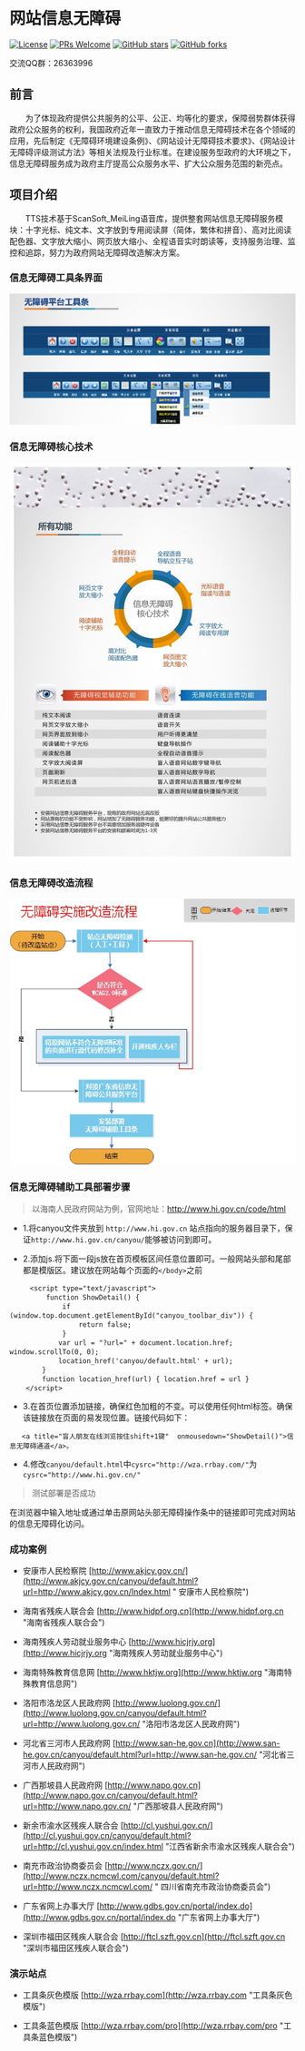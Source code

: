 ﻿# 网站信息无障碍
[![License](https://img.shields.io/badge/license-MIT-blue.svg)](LICENSE)
[![PRs Welcome](https://img.shields.io/badge/PRs-welcome-brightgreen.svg)](https://github.com/gemgin/AmblyopiaTool/pulls)
[![GitHub stars](https://img.shields.io/github/stars/gemgin/AmblyopiaTool.svg?style=social&label=Stars)](https://github.com/gemgin/AmblyopiaTool)
[![GitHub forks](https://img.shields.io/github/forks/gemgin/AmblyopiaTool.svg?style=social&label=Fork)](https://github.com/gemgin/AmblyopiaTool)

交流QQ群：26363996

## 前言

　　为了体现政府提供公共服务的公平、公正、均等化的要求，保障弱势群体获得政府公众服务的权利，我国政府近年一直致力于推动信息无障碍技术在各个领域的应用，先后制定《无障碍环境建设条例》、《网站设计无障碍技术要求》、《网站设计无障碍评级测试方法》等相关法规及行业标准。在建设服务型政府的大环境之下，信息无障碍服务成为政府主厅提高公众服务水平、扩大公众服务范围的新亮点。

## 项目介绍

　　TTS技术基于ScanSoft_MeiLing语音库，提供整套网站信息无障碍服务模块：十字光标、纯文本、文字放到专用阅读屏（简体，繁体和拼音）、高对比阅读配色器、文字放大缩小、网页放大缩小、全程语音实时朗读等，支持服务治理、监控和追踪，努力为政府网站无障碍改造解决方案。

### 信息无障碍工具条界面
![信息无障碍工具条界面](doc/%E6%97%A0%E9%9A%9C%E7%A2%8D%E5%B7%A5%E5%85%B7%E6%9D%A1%E7%95%8C%E9%9D%A2.png)

### 信息无障碍核心技术
![信息无障碍核心技术](doc/%E4%BF%A1%E6%81%AF%E6%97%A0%E9%9A%9C%E7%A2%8D%E6%A0%B8%E5%BF%83%E6%8A%80%E6%9C%AF.jpg)

### 信息无障碍改造流程
![信息无障碍改造流程](doc/%E6%97%A0%E9%9A%9C%E7%A2%8D%E6%9C%8D%E5%8A%A1%E6%B5%81%E7%A8%8B.jpg)

### 信息无障碍辅助工具部署步骤

> 以海南人民政府网站为例，官网地址：http://www.hi.gov.cn/code/html

- 1.将canyou文件夹放到 ```http://www.hi.gov.cn``` 站点指向的服务器目录下，保证```http://www.hi.gov.cn/canyou/```能够被访问到即可。

- 2.添加js.将下面一段js放在首页模板区间任意位置即可。一般网站头部和尾部都是模版区。建议放在网站每个页面的```</body>```之前
```
     <script type="text/javascript">
         function ShowDetail() {
             if (window.top.document.getElementById("canyou_toolbar_div")) {
                 return false;
             }
            var url = "?url=" + document.location.href; window.scrollTo(0, 0);
            location_href('canyou/default.html' + url);
        }
        function location_href(url) { location.href = url }
    </script>
```
- 3.在首页位置添加链接，确保红色加粗的不变。可以使用任何html标签。确保该链接放在页面的易发现位置。链接代码如下：
```
   <a title="盲人朋友在线浏览按住shift+1键"  onmousedown="ShowDetail()">信息无障碍通道</a>。
```
- 4.修改```canyou/default.html```中```cysrc="http://wza.rrbay.com/"```为```cysrc="http://www.hi.gov.cn/" ```


> 测试部署是否成功

   在浏览器中输入地址或通过单击原网站头部无障碍操作条中的链接即可完成对网站的信息无障碍化访问。

### 成功案例

- 安康市人民检察院 [http://www.akjcy.gov.cn/](http://www.akjcy.gov.cn/canyou/default.html?url=http://www.akjcy.gov.cn/Index.html " 安康市人民检察院")

- 海南省残疾人联合会 [http://www.hidpf.org.cn](http://www.hidpf.org.cn "海南省残疾人联合会")

- 海南残疾人劳动就业服务中心 [http://www.hicjrjy.org](http://www.hicjrjy.org "海南残疾人劳动就业服务中心")

- 海南特殊教育信息网 [http://www.hktjw.org](http://www.hktjw.org "海南特殊教育信息网")

- 洛阳市洛龙区人民政府网 [http://www.luolong.gov.cn/](http://www.luolong.gov.cn/canyou/default.html?url=http://www.luolong.gov.cn/ "洛阳市洛龙区人民政府网")
 
- 河北省三河市人民政府网 [http://www.san-he.gov.cn](http://www.san-he.gov.cn/canyou/default.html?url=http://www.san-he.gov.cn/ "河北省三河市人民政府网")

- 广西那坡县人民政府网 [http://www.napo.gov.cn](http://www.napo.gov.cn/canyou/default.html?url=http://www.napo.gov.cn/ "广西那坡县人民政府网")

- 新余市渝水区残疾人联合会 [http://cl.yushui.gov.cn/](http://cl.yushui.gov.cn/canyou/default.html?url=http://cl.yushui.gov.cn/index.html "江西省新余市渝水区残疾人联合会")

- 南充市政治协商委员会 [http://www.nczx.gov.cn/](http://www.nczx.ncmcwl.com/canyou/default.html?url=http://www.nczx.ncmcwl.com/ " 四川省南充市政治协商委员会")

- 广东省网上办事大厅 [http://www.gdbs.gov.cn/portal/index.do](http://www.gdbs.gov.cn/portal/index.do "广东省网上办事大厅")

- 深圳市福田区残疾人联合会 [http://ftcl.szft.gov.cn](http://ftcl.szft.gov.cn "深圳市福田区残疾人联合会")

### 演示站点

- 工具条灰色模版 [http://wza.rrbay.com](http://wza.rrbay.com "工具条灰色模版")

- 工具条蓝色模版 [http://wza.rrbay.com/pro](http://wza.rrbay.com/pro "工具条蓝色模版")
